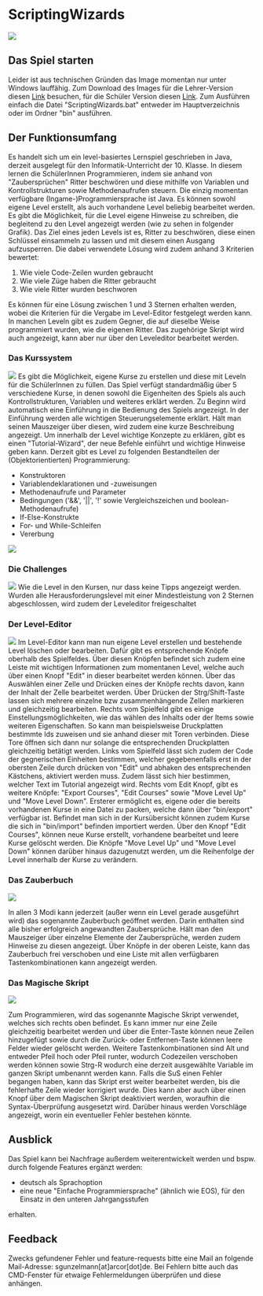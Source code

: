 # ScriptingWizards
![](PresentationImages/StartScreen.png)

## Das Spiel starten
Leider ist aus technischen Gründen das Image momentan nur unter Windows lauffähig. Zum Download des Images für die Lehrer-Version diesen [Link](https://cloud.chrz.de/s/496ktHzYXyYJWT6) besuchen, für die Schüler Version diesen [Link](https://cloud.chrz.de/s/yHyjfLxgb83BaDk). Zum Ausführen einfach die Datei "ScriptingWizards.bat" entweder im Hauptverzeichnis oder im Ordner "bin" ausführen.

## Der Funktionsumfang
Es handelt sich um ein level-basiertes Lernspiel geschrieben in Java, derzeit ausgelegt für den Informatik-Unterricht der 10. Klasse. In diesem lernen die SchülerInnen Programmieren, indem sie anhand von "Zaubersprüchen" Ritter beschwören und diese mithilfe von Variablen und Kontrollstrukturen sowie Methodenaufrufen steuern. Die einzig momentan verfügbare (Ingame-)Programmiersprache ist Java. Es können sowohl eigene Level erstellt, als auch vorhandene Level beliebig bearbeitet werden. Es gibt die Möglichkeit, für die Level eigene Hinweise zu schreiben, die begleitend zu den Level angezeigt werden (wie zu sehen in folgender Grafik).
Das Ziel eines jeden Levels ist es, Ritter zu beschwören, diese einen Schlüssel einsammeln zu lassen und mit diesem einen Ausgang aufzusperren. Die dabei verwendete Lösung wird zudem anhand 3 Kriterien bewertet:
1. Wie viele Code-Zeilen wurden gebraucht
2. Wie viele Züge haben die Ritter gebraucht
3. Wie viele Ritter wurden beschworen

Es können für eine Lösung zwischen 1 und 3 Sternen erhalten werden, wobei die Kriterien für die Vergabe im Level-Editor festgelegt werden kann.
In manchen Leveln gibt es zudem Gegner, die auf dieselbe Weise programmiert wurden, wie die eigenen Ritter. Das zugehörige Skript wird auch angezeigt, kann aber nur über den Leveleditor bearbeitet werden.

### Das Kurssystem
![](PresentationImages/Courses.png)
Es gibt die Möglichkeit, eigene Kurse zu erstellen und diese mit Leveln für die SchülerInnen zu füllen.
Das Spiel verfügt standardmäßig über 5 verschiedene Kurse, in denen sowohl die Eigenheiten des Spiels als auch Kontrollstrukturen, Variablen und weiteres erklärt werden. Zu Beginn wird automatisch eine Einführung in die Bedienung des Spiels angezeigt. In der Einführung werden alle wichtigen Steuerungselemente erklärt. Hält man seinen Mauszeiger über diesen, wird zudem eine kurze Beschreibung angezeigt. Um innerhalb der Level wichtige Konzepte zu erklären, gibt es einen "Tutorial-Wizard", der neue Befehle einführt und wichtige Hinweise geben kann.
Derzeit gibt es Level zu folgenden Bestandteilen der (Objektorientierten) Programmierung:
- Konstruktoren
- Variablendeklarationen und -zuweisungen
- Methodenaufrufe und Parameter
- Bedingungen ('&&', '\|\|', '!' sowie Vergleichszeichen und boolean-Methodenaufrufe)
- If-Else-Konstrukte
- For- und While-Schleifen
- Vererbung

![](PresentationImages/Tutorial_Level_Opposition.png)

### Die Challenges
![](PresentationImages/Challenges.png)
Wie die Level in den Kursen, nur dass keine Tipps angezeigt werden. Wurden alle Herausforderungslevel mit einer Mindestleistung von 2 Sternen abgeschlossen, wird zudem der Leveleditor freigeschaltet

### Der Level-Editor
![](PresentationImages/LevelEditor_new.png)
Im Level-Editor kann man nun eigene Level erstellen und bestehende Level löschen oder bearbeiten. Dafür gibt es entsprechende Knöpfe oberhalb des Spielfeldes. Über diesen Knöpfen befindet sich zudem eine Leiste mit wichtigen Informationen zum momentanen Level, welche auch über einen Knopf "Edit" in dieser bearbeitet werden können. Über das Auswählen einer Zelle und Drücken eines der Knöpfe rechts davon, kann der Inhalt der Zelle bearbeitet werden. Über Drücken der Strg/Shift-Taste lassen sich mehrere einzelne bzw zusammenhängende Zellen markieren und gleichzeitig bearbeiten. Rechts vom Spielfeld gibt es einige Einstellungsmöglichkeiten, wie das wählen des Inhalts oder der Items sowie weiteren Eigenschaften. So kann man beispielsweise Druckplatten bestimmte Ids zuweisen und sie anhand dieser mit Toren verbinden. Diese Tore öffnen sich dann nur solange die entsprechenden Druckplatten gleichzeitig betätigt werden. Links vom Spielfeld lässt sich zudem der Code der gegnerischen Einheiten bestimmen, welcher gegebenenfalls erst in der obersten Zeile durch drücken von "Edit" und abhaken des entsprechenden Kästchens, aktiviert werden muss. Zudem lässt sich hier bestimmen, welcher Text im Tutorial angezeigt wird. Rechts vom Edit Knopf, gibt es weitere Knöpfe: "Export Courses", "Edit Courses" sowie "Move Level Up" und "Move Level Down". Ersterer ermöglicht es, eigene oder die bereits vorhandenen Kurse in eine Datei zu packen, welche dann über "bin/export" verfügbar ist. Befindet man sich in der Kursübersicht können zudem Kurse die sich in "bin/import" befinden importiert werden. Über den Knopf "Edit Courses", können neue Kurse erstellt, vorhandene bearbeitet und leere Kurse gelöscht werden. Die Knöpfe "Move Level Up" und "Move Level Down"  können darüber hinaus dazugenutzt werden, um die Reihenfolge der Level innerhalb der Kurse zu verändern.

### Das Zauberbuch
![](PresentationImages/SpellBook.png)

In allen 3 Modi kann jederzeit (außer wenn ein Level gerade ausgeführt wird) das sogenannte Zauberbuch geöffnet werden. Darin enthalten sind alle bisher erfolgreich angewandten Zaubersprüche. Hält man den Mauszeiger über einzelne Elemente der Zaubersprüche, werden zudem Hinweise zu diesen angezeigt. Über Knöpfe in der oberen Leiste, kann das Zauberbuch frei verschoben und eine Liste mit allen verfügbaren Tastenkombinationen kann angezeigt werden.

### Das Magische Skript

![](PresentationImages/CodeArea.png)

Zum Programmieren, wird das sogenannte Magische Skript verwendet, welches sich rechts oben befindet. Es kann immer nur eine Zeile gleichzeitig bearbeitet werden und über die Enter-Taste können neue Zeilen hinzugefügt sowie durch die Zurück- oder Entfernen-Taste können leere Felder wieder gelöscht werden. Weitere Tastenkombinationen sind Alt und entweder Pfeil hoch oder Pfeil runter, wodurch Codezeilen verschoben werden können sowie Strg-R wodurch eine derzeit ausgewählte Variable im ganzen Skript umbenannt werden kann. Falls die SuS einen Fehler begangen haben, kann das Skript erst weiter bearbeitet werden, bis die fehlerhafte Zeile wieder korrigiert wurde. Dies kann aber auch über einen Knopf über dem Magischen Skript deaktiviert werden, woraufhin die Syntax-Überprüfung ausgesetzt wird. Darüber hinaus werden Vorschläge angezeigt, worin ein eventueller Fehler bestehen könnte.

## Ausblick
Das Spiel kann bei Nachfrage außerdem weiterentwickelt werden und bspw. durch folgende Features ergänzt werden:
- deutsch als Sprachoption
- eine neue "Einfache Programmiersprache" (ähnlich wie EOS), für den Einsatz in den unteren Jahrgangsstufen

erhalten.

## Feedback
Zwecks gefundener Fehler und feature-requests bitte eine Mail an folgende Mail-Adresse: sgunzelmann[at]arcor[dot]de.
Bei Fehlern bitte auch das CMD-Fenster für etwaige Fehlermeldungen überprüfen und diese anhängen.
